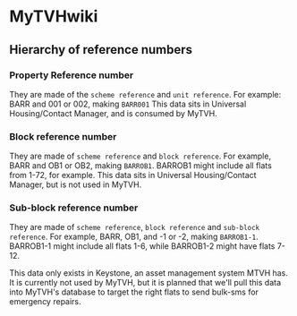 # MyTVHwiki

## Hierarchy of reference numbers

### Property Reference number

They are made of the `scheme reference` and `unit reference`. For example: BARR and 001 or 002, making `BARR001`
This data sits in Universal Housing/Contact Manager, and is consumed by MyTVH.


### Block reference number ###

They are made of `scheme reference` and `block reference`. For example, BARR and OB1 or OB2, making `BARROB1`. 
BARROB1 might include all flats from 1-72, for example.
This data sits in Universal Housing/Contact Manager, but is not used in MyTVH.



### Sub-block reference number ###

They are made of `scheme reference`, `block reference` and `sub-block reference`. For example, BARR, OB1, and -1 or -2, making `BARROB1-1`.
BARROB1-1 might include all flats 1-6, while BARROB1-2 might have flats 7-12.

This data only exists in Keystone, an asset management system MTVH has. It is currently not used by MyTVH, but it is planned that we'll pull this data into MyTVH's database to target the right flats to send bulk-sms for emergency repairs.

